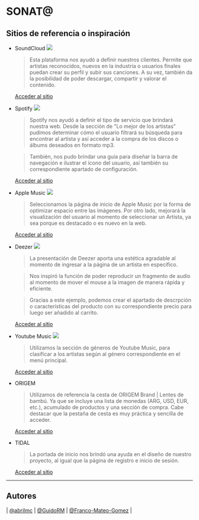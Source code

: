 
# SONAT@
## Sitios de referencia o inspiración

- SoundCloud
![](https://static.frieze.com/files/inline-images/new23446489494-a40bb90b98-o.jpeg)
    > Esta plataforma nos ayudó a definir nuestros clientes. Permite que artistas reconocidos, nuevos en la industria o usuarios finales puedan crear su perfil y subir sus canciones. A su vez, también da la posibilidad de poder descargar, compartir y valorar el contenido.

    [Acceder al sitio](https://soundcloud.com/es)

- Spotify
![](https://d500.epimg.net/cincodias/imagenes/2021/03/25/lifestyle/1616686445_564362_1616686726_sumario_normal.jpg)
    > Spotify nos ayudó a definir el tipo de servicio que brindará nuestra web. Desde la sección de "Lo mejor de los artistas" pudimos determinar cómo el usuario filtrará su búsqueda para encontrar al artista y así acceder a la compra de los discos o álbums deseados en formato mp3.

    > También, nos pudo brindar una guía para diseñar la barra de navegación e ilustrar el ícono del usuario, así también su correspondiente apartado de configuración.

    [Acceder al sitio](https://www.spotify.com/ar/premium/)

- Apple Music
![](https://d500.epimg.net/cincodias/imagenes/2019/03/25/lifestyle/1553546506_454568_1553546685_sumario_normal.jpg)
    > Seleccionamos la página de inicio de Apple Music por la forma de optimizar espacio entre las imágenes. Por otro lado, mejorará la visualización del usuario al momento de seleccionar un Artista, ya sea porque es destacado o es nuevo en la web.

    [Acceder al sitio](https://www.apple.com/la/apple-music/)

- Deezer
![](https://www.deezer-blog.com/assets/sites/18/deezer-post.jpg)
    > La presentación de Deezer aporta una estética agradable al momento de ingresar a la página de un artista en específico.
    
    > Nos inspiró la función de poder reproducir un fragmento de audio al momento de mover el mouse a la imagen de manera rápida y eficiente.

    > Gracias a este ejemplo, podemos crear el apartado de descrpción o características del producto con su correspondiente precio para luego ser añadido al carrito.

    [Acceder al sitio](https://www.deezer.com/es/)

- Youtube Music
![](https://blog.bammusic.com/wp-content/uploads/2020/10/genres-of-YouTube-Music-min-1024x263.jpg)
    > Utilizamos la sección de géneros de Youtube Music, para clasificar a los artistas según al género correspondiente en el menú principal.

    [Acceder al sitio](https://music.youtube.com/) 

- ORIGEM
    > Utilizamos de referencia la cesta de ORIGEM Brand | Lentes de bambú. Ya que se incluye una lista de monedas (ARG, USD, EUR, etc.), acumulado de productos y una sección de compra. Cabe destacar que la pestaña de cesta es muy práctica y sencilla de acceder.

    [Acceder al sitio](https://origembrand.com/)

- TIDAL
    > La portada de inicio nos brindó una ayuda en el diseño de nuestro proyecto, al igual que la página de registro e inicio de sesión.
   
    [Acceder al sitio](https://tidal.com/)
    
---

## Autores

| [@abrilmc](https://github.com/abrilmc) | [@GuidoRM](https://github.com/GuidoRM) | [@Franco-Mateo-Gomez](https://github.com/Franco-Mateo-Gomez) |